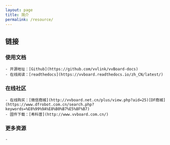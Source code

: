 ```yaml
---
layout: page
title: 简介
permalink: /resource/
---
```


## 链接

### 使用文档
	- 开源地址：[Github](https://github.com/vvlink/vvBoard-docs)
	- 在线阅读：[readthedocs](https://vvboard.readthedocs.io/zh_CN/latest/)

### 在线社区
	- 在线购买：[微信商城](http://vvboard.net.cn/plus/view.php?aid=25)[DF商城](https://www.dfrobot.com.cn/search.php?keywords=%E8%99%9A%E8%B0%B7%E5%8F%B7)
	- 固件下载：[希科普](http://www.vvboard.com.cn/)
### 更多资源
	- 